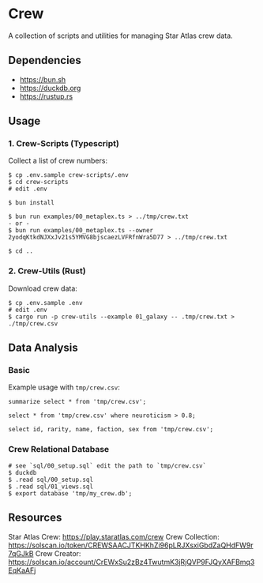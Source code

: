# Crew

A collection of scripts and utilities for managing Star Atlas crew data.

## Dependencies

* https://bun.sh
* https://duckdb.org
* https://rustup.rs

## Usage

### 1. Crew-Scripts (Typescript)

Collect a list of crew numbers:

```
$ cp .env.sample crew-scripts/.env
$ cd crew-scripts
# edit .env

$ bun install

$ bun run examples/00_metaplex.ts > ../tmp/crew.txt
- or -
$ bun run examples/00_metaplex.ts --owner 2yodqKtkdNJXxJv21s5YMVG8bjscaezLVFRfnWra5D77 > ../tmp/crew.txt

$ cd ..
```

### 2. Crew-Utils (Rust)

Download crew data:

```
$ cp .env.sample .env
# edit .env
$ cargo run -p crew-utils --example 01_galaxy -- .tmp/crew.txt > ./tmp/crew.csv
```

## Data Analysis

### Basic

Example usage with `tmp/crew.csv`:

```
summarize select * from 'tmp/crew.csv';

select * from 'tmp/crew.csv' where neuroticism > 0.8;

select id, rarity, name, faction, sex from 'tmp/crew.csv';
```

### Crew Relational Database

```
# see `sql/00_setup.sql` edit the path to `tmp/crew.csv`
$ duckdb
$ .read sql/00_setup.sql
$ .read sql/01_views.sql
$ export database 'tmp/my_crew.db';
```

## Resources

Star Atlas Crew: https://play.staratlas.com/crew
Crew Collection: https://solscan.io/token/CREWSAACJTKHKhZi96pLRJXsxiGbdZaQHdFW9r7qGJkB
Crew Creator: https://solscan.io/account/CrEWxSu2zBz4TwutmK3jRjQVP9FJQyXAFBmq3EqKaAFj
